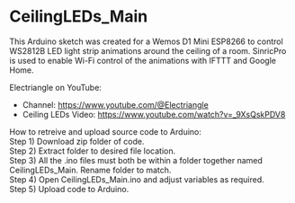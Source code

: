 # CeilingLEDs_Main
This Arduino sketch was created for a Wemos D1 Mini ESP8266 to control WS2812B LED light strip animations around the ceiling of a room. SinricPro is used to enable Wi-Fi control of the animations with IFTTT and Google Home.

Electriangle on YouTube:
- Channel: https://www.youtube.com/@Electriangle
- Ceiling LEDs Video: https://www.youtube.com/watch?v=_9XsQskPDV8


How to retreive and upload source code to Arduino:  
Step 1) Download zip folder of code.  
Step 2) Extract folder to desired file location.  
Step 3) All the .ino files must both be within a folder together named CeilingLEDs_Main. Rename folder to match.  
Step 4) Open CeilingLEDs_Main.ino and adjust variables as required.  
Step 5) Upload code to Arduino.  
